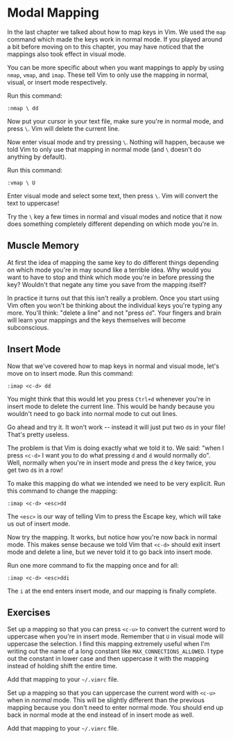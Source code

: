 Modal Mapping
=============

In the last chapter we talked about how to map keys in Vim.  We used the
`map` command which made the keys work in normal mode.  If you played
around a bit before moving on to this chapter, you may have noticed that
the mappings also took effect in visual mode.

You can be more specific about when you want mappings to apply by using
`nmap`, `vmap`, and `imap`.  These tell Vim to only use the mapping in
normal, visual, or insert mode respectively.

Run this command:

    :nmap \ dd

Now put your cursor in your text file, make sure you're in normal mode,
and press `\`.  Vim will delete the current line.

Now enter visual mode and try pressing `\`.  Nothing will happen,
because we told Vim to only use that mapping in normal mode (and `\`
doesn't do anything by default).

Run this command:

    :vmap \ U

Enter visual mode and select some text, then press `\`.  Vim will
convert the text to uppercase!

Try the `\` key a few times in normal and visual modes and notice that
it now does something completely different depending on which mode
you're in.

Muscle Memory
-------------

At first the idea of mapping the same key to do different things
depending on which mode you're in may sound like a terrible idea.  Why
would you want to have to stop and think which mode you're in before
pressing the key?  Wouldn't that negate any time you save from the
mapping itself?

In practice it turns out that this isn't really a problem.  Once you
start using Vim often you won't be thinking about the individual keys
you're typing any more.  You'll think: "delete a line" and not "press
`dd`".  Your fingers and brain will learn your mappings and the keys
themselves will become subconscious.

Insert Mode
-----------

Now that we've covered how to map keys in normal and visual mode, let's
move on to insert mode.  Run this command:

    :imap <c-d> dd

You might think that this would let you press `Ctrl+d` whenever you're
in insert mode to delete the current line.  This would be handy because
you wouldn't need to go back into normal mode to cut out lines.

Go ahead and try it.  It won't work -- instead it will just put two `d`s
in your file!  That's pretty useless.

The problem is that Vim is doing exactly what we told it to.  We said:
"when I press `<c-d>` I want you to do what pressing `d` and `d` would
normally do".  Well, normally when you're in insert mode and press the
`d` key twice, you get two `d`s in a row!

To make this mapping do what we intended we need to be very explicit.
Run this command to change the mapping:

    :imap <c-d> <esc>dd

The `<esc>` is our way of telling Vim to press the Escape key, which
will take us out of insert mode.

Now try the mapping.  It works, but notice how you're now back in normal
mode.  This makes sense because we told Vim that `<c-d>` should exit
insert mode and delete a line, but we never told it to go back into
insert mode.

Run one more command to fix the mapping once and for all:

    :imap <c-d> <esc>ddi

The `i` at the end enters insert mode, and our mapping is finally
complete.

Exercises
---------

Set up a mapping so that you can press `<c-u>` to convert the current
word to uppercase when you're in insert mode.  Remember that `U` in
visual mode will uppercase the selection.  I find this mapping extremely
useful when I'm writing out the name of a long constant like
`MAX_CONNECTIONS_ALLOWED`.  I type out the constant in lower case and
then uppercase it with the mapping instead of holding shift the entire
time.

Add that mapping to your `~/.vimrc` file.

Set up a mapping so that you can uppercase the current word with `<c-u>`
when in *normal* mode.  This will be slightly different than the
previous mapping because you don't need to enter normal mode.  You
should end up back in normal mode at the end instead of in insert mode
as well.

Add that mapping to your `~/.vimrc` file.
